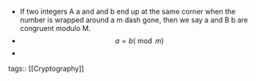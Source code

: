 - If two integers A a and and b end up at the same corner when the number is wrapped around a m dash gone, then we say a and B b are congruent modulo M.
- $$a = b {} ( \bmod{  m  } )$$
-
tags:: [[Cryptography]]
